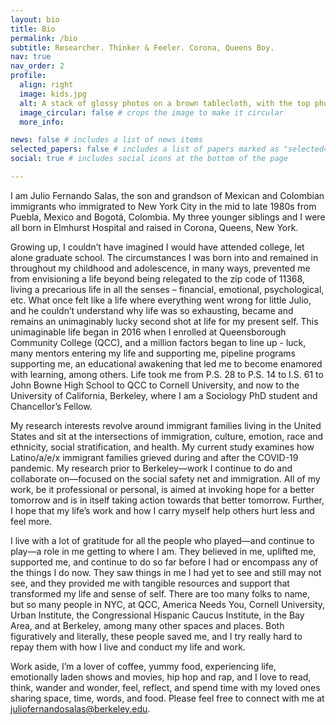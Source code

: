 ```yaml
---
layout: bio
title: Bio
permalink: /bio
subtitle: Researcher. Thinker & Feeler. Corona, Queens Boy.
nav: true
nav_order: 2
profile:
  align: right
  image: kids.jpg
  alt: A stack of glossy photos on a brown tablecloth, with the top photo showing three young children with short black hair sitting on a kitchen floor.
  image_circular: false # crops the image to make it circular
  more_info: 

news: false # includes a list of news items
selected_papers: false # includes a list of papers marked as "selected={true}"
social: true # includes social icons at the bottom of the page

---
```


I am Julio Fernando Salas, the son and grandson of Mexican and Colombian immigrants who immigrated to New York City in the mid to late 1980s from Puebla, Mexico and Bogotá, Colombia. My three younger siblings and I were all born in Elmhurst Hospital and raised in Corona, Queens, New York.

Growing up, I couldn’t have imagined I would have attended college, let alone graduate school. The circumstances I was born into and remained in throughout my childhood and adolescence, in many ways, prevented me from envisioning a life beyond being relegated to the zip code of 11368, living a precarious life in all the senses – financial, emotional, psychological, etc. What once felt like a life where everything went wrong for little Julio, and he couldn’t understand why life was so exhausting, became and remains an unimaginably lucky second shot at life for my present self. This unimaginable life began in 2016 when I enrolled at Queensborough Community College (QCC), and a million factors began to line up - luck, many mentors entering my life and supporting me, pipeline programs supporting me, an educational awakening that led me to become enamored with learning, among others. Life took me from P.S. 28 to P.S. 14 to I.S. 61 to John Bowne High School to QCC to Cornell University, and now to the University of California, Berkeley, where I am a Sociology PhD student and Chancellor’s Fellow.

My research interests revolve around immigrant families living in the United States and sit at the intersections of immigration, culture, emotion, race and ethnicity, social stratification, and health. My current study examines how Latino/a/e/x immigrant families grieved during and after the COVID-19 pandemic. My research prior to Berkeley—work I continue to do and collaborate on—focused on the social safety net and immigration. All of my work, be it professional or personal, is aimed at invoking hope for a better tomorrow and is in itself taking action towards that better tomorrow. Further, I hope that my life’s work and how I carry myself help others hurt less and feel more.

I live with a lot of gratitude for all the people who played—and continue to play—a role in me getting to where I am. They believed in me, uplifted me, supported me, and continue to do so far before I had or encompass any of the things I do now. They saw things in me I had yet to see and still may not see, and they provided me with tangible resources and support that transformed my life and sense of self. There are too many folks to name, but so many people in NYC, at QCC, America Needs You, Cornell University, Urban Institute, the Congressional Hispanic Caucus Institute, in the Bay Area, and at Berkeley, among many other spaces and places. Both figuratively and literally, these people saved me, and I try really hard to repay them with how I live and conduct my life and work.

Work aside, I’m a lover of coffee, yummy food, experiencing life, emotionally laden shows and movies, hip hop and rap, and I love to read, think, wander and wonder, feel, reflect, and spend time with my loved ones sharing space, time, words, and food. Please feel free to connect with me at [juliofernandosalas@berkeley.edu](mailto:juliofernandosalas@berkeley.edu).


